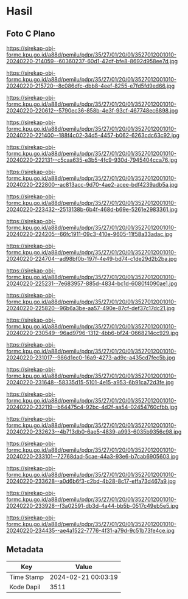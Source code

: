 # Hasil

## Foto C Plano

https://sirekap-obj-formc.kpu.go.id/a88d/pemilu/pdpr/35/27/01/20/01/3527012001010-20240220-214059--60360237-60d1-42df-bfe8-8692d958ee7d.jpg

https://sirekap-obj-formc.kpu.go.id/a88d/pemilu/pdpr/35/27/01/20/01/3527012001010-20240220-215720--8c086dfc-dbb8-4eef-8255-e7fd5fd9ed66.jpg

https://sirekap-obj-formc.kpu.go.id/a88d/pemilu/pdpr/35/27/01/20/01/3527012001010-20240220-220612--5790ec36-858b-4e3f-93cf-467748ec6898.jpg

https://sirekap-obj-formc.kpu.go.id/a88d/pemilu/pdpr/35/27/01/20/01/3527012001010-20240220-221400--188f4c02-34d5-4457-b062-6263cdc63c92.jpg

https://sirekap-obj-formc.kpu.go.id/a88d/pemilu/pdpr/35/27/01/20/01/3527012001010-20240220-222131--c5caa635-e3b5-4fc9-930d-7945404cca76.jpg

https://sirekap-obj-formc.kpu.go.id/a88d/pemilu/pdpr/35/27/01/20/01/3527012001010-20240220-222800--ac813acc-9d70-4ae2-acee-bdf4239adb5a.jpg

https://sirekap-obj-formc.kpu.go.id/a88d/pemilu/pdpr/35/27/01/20/01/3527012001010-20240220-223432--2513138b-6b4f-468d-b69e-5261e2983361.jpg

https://sirekap-obj-formc.kpu.go.id/a88d/pemilu/pdpr/35/27/01/20/01/3527012001010-20240220-224205--66fc1911-09c3-410e-9605-11f58a33adac.jpg

https://sirekap-obj-formc.kpu.go.id/a88d/pemilu/pdpr/35/27/01/20/01/3527012001010-20240220-224704--ad98bf0b-197f-4e49-bd74-c1de29d2b2ba.jpg

https://sirekap-obj-formc.kpu.go.id/a88d/pemilu/pdpr/35/27/01/20/01/3527012001010-20240220-225231--7e683957-885d-4834-bc1d-6080f4090ae1.jpg

https://sirekap-obj-formc.kpu.go.id/a88d/pemilu/pdpr/35/27/01/20/01/3527012001010-20240220-225820--96b6a3be-aa57-490e-87cf-def37c17dc21.jpg

https://sirekap-obj-formc.kpu.go.id/a88d/pemilu/pdpr/35/27/01/20/01/3527012001010-20240220-230549--96ad9796-1312-4bb6-bf24-0668214cc929.jpg

https://sirekap-obj-formc.kpu.go.id/a88d/pemilu/pdpr/35/27/01/20/01/3527012001010-20240220-231017--986d1ec0-16a9-4273-ad9c-a435cd7fec5b.jpg

https://sirekap-obj-formc.kpu.go.id/a88d/pemilu/pdpr/35/27/01/20/01/3527012001010-20240220-231648--58335d15-5101-4e15-a953-6b91ca72d3fe.jpg

https://sirekap-obj-formc.kpu.go.id/a88d/pemilu/pdpr/35/27/01/20/01/3527012001010-20240220-232119--b64475c4-92bc-4d2f-aa54-02454760cfbb.jpg

https://sirekap-obj-formc.kpu.go.id/a88d/pemilu/pdpr/35/27/01/20/01/3527012001010-20240220-232623--4b713db0-6ae5-4839-a993-6035b9356c98.jpg

https://sirekap-obj-formc.kpu.go.id/a88d/pemilu/pdpr/35/27/01/20/01/3527012001010-20240220-233101--72768dad-5cae-44a3-93e6-b7cab6905603.jpg

https://sirekap-obj-formc.kpu.go.id/a88d/pemilu/pdpr/35/27/01/20/01/3527012001010-20240220-233628--a0d6b6f3-c2bd-4b28-8c17-effa73d467a9.jpg

https://sirekap-obj-formc.kpu.go.id/a88d/pemilu/pdpr/35/27/01/20/01/3527012001010-20240220-233928--f3a02591-db3d-4a44-bb5b-0517c49eb5e5.jpg

https://sirekap-obj-formc.kpu.go.id/a88d/pemilu/pdpr/35/27/01/20/01/3527012001010-20240220-234435--ae4a1522-7776-4f31-a79d-9c51b73fe4ce.jpg


## Metadata

| Key        | Value               |
| ---------- | ------------------- |
| Time Stamp | 2024-02-21 00:03:19 |
| Kode Dapil | 3511                |



